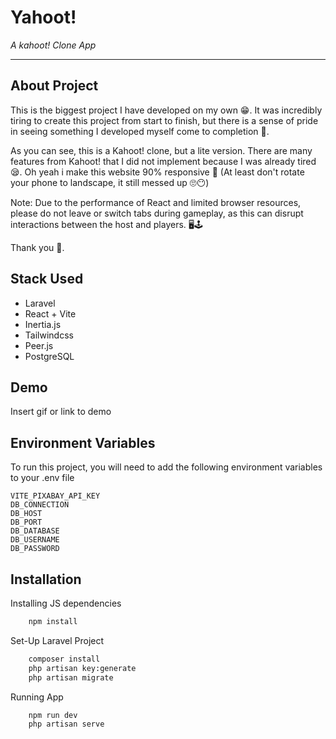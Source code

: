 # Yahoot!

_A kahoot! Clone App_

---

## About Project

This is the biggest project I have developed on my own 😁. It was incredibly tiring to create this project from start to finish, but there is a sense of pride in seeing something I developed myself come to completion 🥳.

As you can see, this is a Kahoot! clone, but a lite version. There are many features from Kahoot! that I did not implement because I was already tired 😪. Oh yeah i make this website 90% responsive 📱 (At least don't rotate your phone to landscape, it still messed up 🙄😶)

Note: Due to the performance of React and limited browser resources, please do not leave or switch tabs during gameplay, as this can disrupt interactions between the host and players. 🖥🕹

Thank you 🤞.

## Stack Used

-   Laravel
-   React + Vite
-   Inertia.js
-   Tailwindcss
-   Peer.js
-   PostgreSQL

## Demo

Insert gif or link to demo

## Environment Variables

To run this project, you will need to add the following environment variables to your .env file

```
VITE_PIXABAY_API_KEY
DB_CONNECTION
DB_HOST
DB_PORT
DB_DATABASE
DB_USERNAME
DB_PASSWORD
```

## Installation

Installing JS dependencies

```bash
    npm install
```

Set-Up Laravel Project

```bash
    composer install
    php artisan key:generate
    php artisan migrate
```

Running App

```bash
    npm run dev
    php artisan serve
```
